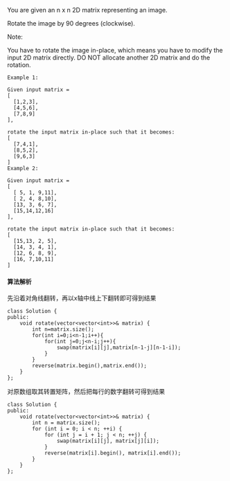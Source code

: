 You are given an n x n 2D matrix representing an image.<br>

Rotate the image by 90 degrees (clockwise).<br>

Note:<br>

You have to rotate the image in-place, which means you have to modify the input 2D matrix directly. DO NOT allocate another 2D matrix and do the rotation.<br>
```
Example 1:

Given input matrix = 
[
  [1,2,3],
  [4,5,6],
  [7,8,9]
],

rotate the input matrix in-place such that it becomes:
[
  [7,4,1],
  [8,5,2],
  [9,6,3]
]
Example 2:

Given input matrix =
[
  [ 5, 1, 9,11],
  [ 2, 4, 8,10],
  [13, 3, 6, 7],
  [15,14,12,16]
], 

rotate the input matrix in-place such that it becomes:
[
  [15,13, 2, 5],
  [14, 3, 4, 1],
  [12, 6, 8, 9],
  [16, 7,10,11]
]
```
#### 算法解析
先沿着对角线翻转，再以x轴中线上下翻转即可得到结果
```
class Solution {
public:
    void rotate(vector<vector<int>>& matrix) {
        int n=matrix.size();
        for(int i=0;i<n-1;i++){
            for(int j=0;j<n-i;j++){
                swap(matrix[i][j],matrix[n-1-j][n-1-i]);
            }
        }
        reverse(matrix.begin(),matrix.end());
    }
};
```
对原数组取其转置矩阵，然后把每行的数字翻转可得到结果
```
class Solution {
public:
    void rotate(vector<vector<int>>& matrix) {
        int n = matrix.size();
        for (int i = 0; i < n; ++i) {
            for (int j = i + 1; j < n; ++j) {
                swap(matrix[i][j], matrix[j][i]);
            }
            reverse(matrix[i].begin(), matrix[i].end());
        }
    }
};
```
